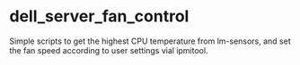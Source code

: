 # dell_server_fan_control
Simple scripts to get the highest CPU temperature from lm-sensors, and set the fan speed according to user settings vial ipmitool.
